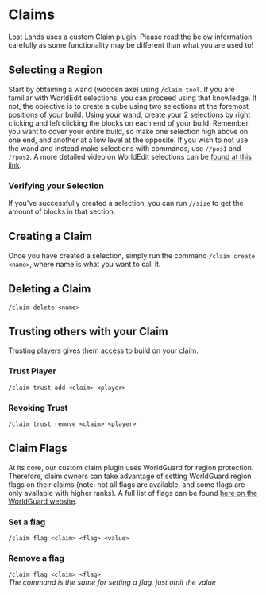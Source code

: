 # Claims
Lost Lands uses a custom Claim plugin. Please read the below information carefully as some functionality may be different than
what you are used to!

## Selecting a Region
Start by obtaining a wand (wooden axe) using `/claim tool`. If you are familiar with WorldEdit selections, you can proceed using that knowledge. 
If not, the objective is to create a cube using two selections at the foremost positions of your build. Using your wand, create your 2 selections
by right clicking and left clicking the blocks on each end of your build. Remember, you want to cover your entire build, so make one selection 
high above on one end, and another at a low level at the opposite. If you wish to not use the wand and instead make selections with commands,
use `//pos1` and `//pos2`. A more detailed video on WorldEdit selections can be [found at this link](https://www.youtube.com/watch?v=lzB0l5ZJGH8).

### Verifying your Selection
If you've successfully created a selection, you can run `//size` to get the amount of blocks in that section.

## Creating a Claim
Once you have created a selection, simply run the command `/claim create <name>`, where name is what you want to call it.

## Deleting a Claim
`/claim delete <name>`

## Trusting others with your Claim
Trusting players gives them access to build on your claim.

### Trust Player
`/claim trust add <claim> <player>`

### Revoking Trust
`/claim trust remove <claim> <player>`

## Claim Flags
At its core, our custom claim plugin uses WorldGuard for region protection. Therefore, claim owners can take advantage of setting WorldGuard region flags on their
claims (note: not all flags are available, and some flags are only available with higher ranks). A full list of flags can be found 
[here on the WorldGuard website](https://worldguard.enginehub.org/en/latest/regions/flags/). 

### Set a flag
`/claim flag <claim> <flag> <value>`

### Remove a flag
`/claim flag <claim> <flag>`
<br />
*The command is the same for setting a flag, just omit the value*